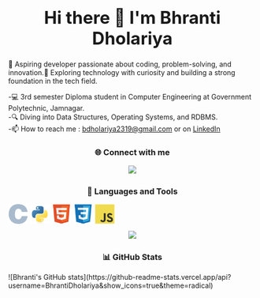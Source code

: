 <h1 style="text-align:center; font-size:2.5em;">
Hi there 👋 I'm Bhranti Dholariya
</h1>

🚀 Aspiring developer passionate about coding, problem-solving, and innovation.🌟 Exploring technology with curiosity and building a strong foundation in the tech field.<br>

-💻 3rd semester Diploma student in Computer Engineering at Government Polytechnic, Jamnagar.<br>
-🔍 Diving into Data Structures, Operating Systems, and RDBMS.<br>
-📫 How to reach me : bdholariya2319@gmail.com or on 
[LinkedIn](https://www.linkedin.com/in/bhranti-dholariya-427232383/)

<h3 align="center">🌐 Connect with me</h3>
<p align="center">
<a href="https://www.linkedin.com/in/bhranti-dholariya-4772383b/">
  <img src="https://cdn.jsdelivr.net/gh/devicons/devicon/icons/linkedin/linkedin-original.svg" width="40px"/>
</a>
</p>

<h3 align="center">🔧 Languages and Tools</h3>  
<img align="center" alt="C" width="40px" src="https://raw.githubusercontent.com/devicons/devicon/master/icons/c/c-original.svg"/>
<img align="center" alt="Python" width="40px" src="https://raw.githubusercontent.com/devicons/devicon/master/icons/python/python-original.svg"/>
<img align="center" alt="HTML5" width="40px" src="https://raw.githubusercontent.com/devicons/devicon/master/icons/html5/html5-original.svg"/>
<img align="center" alt="CSS3" width="40px" src="https://raw.githubusercontent.com/devicons/devicon/master/icons/css3/css3-original.svg"/>
<img align="center" alt="JavaScript" width="40px" src="https://raw.githubusercontent.com/devicons/devicon/master/icons/javascript/javascript-original.svg"/>

<p align="center">
  <img src="https://github-readme-stats.vercel.app/api/top-langs/?username=BhrantiDholariya&layout=compact&theme=radical"/>
</p>

<h3 align="center"> 📊 GitHub Stats</h3>  
![Bhranti's GitHub stats](https://github-readme-stats.vercel.app/api?username=BhrantiDholariya&show_icons=true&theme=radical)
